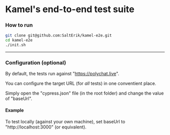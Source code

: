 # Kamel's end-to-end test suite

### How to run

```bash
git clone git@github.com:SaltErik/kamel-e2e.git
cd kamel-e2e
./init.sh
```

***

### Configuration (optional)

By default, the tests run against "https://polychat.live".

You can configure the target URL (for *all* tests) in one conventient place.

Simply open the "cypress.json" file (in the root folder) and change the value of "baseUrl".

#### Example

To test locally (against your own machine), set baseUrl to "http://localhost:3000" (or equivalent).
